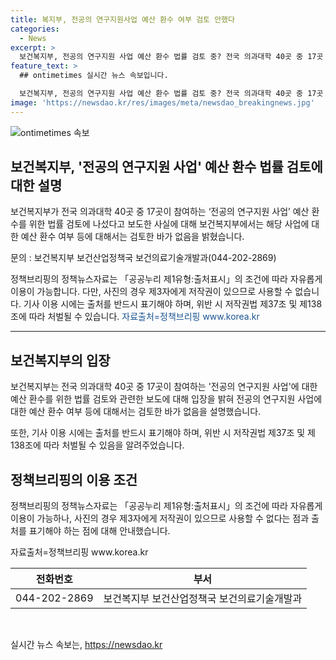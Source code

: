 ```yaml
---
title: 복지부, 전공의 연구지원사업 예산 환수 여부 검토 안했다
categories:
  - News
excerpt: >
  보건복지부, 전공의 연구지원 사업 예산 환수 법률 검토 중? 전국 의과대학 40곳 중 17곳 참여하는 사업의 예산 환수 여부에 대한 보건복지부의 법률 검토가 주목받고 있다. 그러나 복지부는 예산 환수에 대한 검토는 아직 이루어지지 않았다고 설명했다. 이에 대한 논란이 예상되며, 관심이 쏠리고 있다. (150자)
feature_text: >
  ## ontimetimes 실시간 뉴스 속보입니다.

  보건복지부, 전공의 연구지원 사업 예산 환수 법률 검토 중? 전국 의과대학 40곳 중 17곳 참여하는 사업의 예산 환수 여부에 대한 보건복지부의 법률 검토가 주목받고 있다. 그러나 복지부는 예산 환수에 대한 검토는 아직 이루어지지 않았다고 설명했다. 이에 대한 논란이 예상되며, 관심이 쏠리고 있다. (150자)
image: 'https://newsdao.kr/res/images/meta/newsdao_breakingnews.jpg'
---
```


<p><img src="https://newsdao.kr/res/images/meta/newsdao_breakingnews.jpg" alt="ontimetimes 속보" /></p>

<h2 data-ke-size="size26">보건복지부, '전공의 연구지원 사업' 예산 환수 법률 검토에 대한 설명</h2>

<p data-ke-size="size16">보건복지부가 전국 의과대학 40곳 중 17곳이 참여하는 ‘전공의 연구지원 사업’ 예산 환수를 위한 법률 검토에 나섰다고 보도한 사실에 대해 보건복지부에서는 해당 사업에 대한 예산 환수 여부 등에 대해서는 검토한 바가 없음을 밝혔습니다.</p>

<p data-ke-size="size16">문의 : 보건복지부 보건산업정책국 보건의료기술개발과(044-202-2869)</p>

<p data-ke-size="size16">정책브리핑의 정책뉴스자료는 「공공누리 제1유형:출처표시」의 조건에 따라 자유롭게 이용이 가능합니다. 다만, 사진의 경우 제3자에게 저작권이 있으므로 사용할 수 없습니다. 기사 이용 시에는 출처를 반드시 표기해야 하며, 위반 시 저작권법 제37조 및 제138조에 따라 처벌될 수 있습니다. <span style="color: #1a5490;">자료출처=정책브리핑 www.korea.kr</span></p>

<hr>

<h2 data-ke-size="size26">보건복지부의 입장</h2>

<p data-ke-size="size16">보건복지부는 전국 의과대학 40곳 중 17곳이 참여하는 '전공의 연구지원 사업'에 대한 예산 환수를 위한 법률 검토와 관련한 보도에 대해 입장을 밝혀 전공의 연구지원 사업에 대한 예산 환수 여부 등에 대해서는 검토한 바가 없음을 설명했습니다.</p>

<p data-ke-size="size16">또한, 기사 이용 시에는 출처를 반드시 표기해야 하며, 위반 시 저작권법 제37조 및 제138조에 따라 처벌될 수 있음을 알려주었습니다.</p>

<h2 data-ke-size="size26">정책브리핑의 이용 조건</h2>

<p data-ke-size="size16">정책브리핑의 정책뉴스자료는 「공공누리 제1유형:출처표시」의 조건에 따라 자유롭게 이용이 가능하나, 사진의 경우 제3자에게 저작권이 있으므로 사용할 수 없다는 점과 출처를 표기해야 하는 점에 대해 안내했습니다.</p>

<p data-ke-size="size16">자료출처=정책브리핑 www.korea.kr</p>

<table>
    <thead>
        <tr>
            <th style="text-align: center;">전화번호</th>
            <th style="text-align: center;">부서</th>
        </tr>
    </thead>
    <tbody>
        <tr>
            <td style="text-align: center;">044-202-2869</td>
            <td style="text-align: center;">보건복지부 보건산업정책국 보건의료기술개발과</td>
        </tr>
    </tbody>
</table>

<p data-ke-size="size16">&nbsp;</p>
실시간 뉴스 속보는, <a href="https://newsdao.kr" rel="dofollow">https://newsdao.kr</a>


